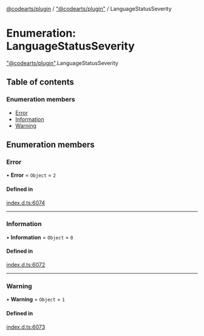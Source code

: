 [@codearts/plugin](../README.md) / ["@codearts/plugin"](../modules/_codearts_plugin_.md) / LanguageStatusSeverity

# Enumeration: LanguageStatusSeverity

["@codearts/plugin"](../modules/_codearts_plugin_.md).LanguageStatusSeverity

## Table of contents

### Enumeration members

- [Error](codearts_plugin_.LanguageStatusSeverity.md#error)
- [Information](codearts_plugin_.LanguageStatusSeverity.md#information)
- [Warning](codearts_plugin_.LanguageStatusSeverity.md#warning)

## Enumeration members

### Error

• **Error** = `Object` = `2`

#### Defined in

[index.d.ts:6074](https://github.com/huaweicloud/cloudide-plugin-api/blob/3b0eee8/index.d.ts#L6074)

___

### Information

• **Information** = `Object` = `0`

#### Defined in

[index.d.ts:6072](https://github.com/huaweicloud/cloudide-plugin-api/blob/3b0eee8/index.d.ts#L6072)

___

### Warning

• **Warning** = `Object` = `1`

#### Defined in

[index.d.ts:6073](https://github.com/huaweicloud/cloudide-plugin-api/blob/3b0eee8/index.d.ts#L6073)
